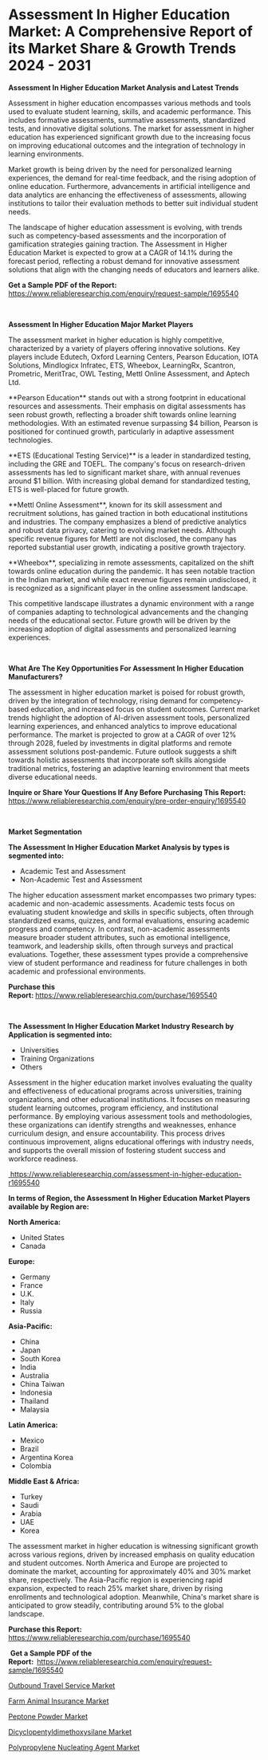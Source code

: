 <p><h1>Assessment In Higher Education Market: A Comprehensive Report of its Market Share & Growth Trends 2024 - 2031</h1></p><p><strong>Assessment In Higher Education Market Analysis and Latest Trends</strong></p>
<p><p>Assessment in higher education encompasses various methods and tools used to evaluate student learning, skills, and academic performance. This includes formative assessments, summative assessments, standardized tests, and innovative digital solutions. The market for assessment in higher education has experienced significant growth due to the increasing focus on improving educational outcomes and the integration of technology in learning environments.</p><p>Market growth is being driven by the need for personalized learning experiences, the demand for real-time feedback, and the rising adoption of online education. Furthermore, advancements in artificial intelligence and data analytics are enhancing the effectiveness of assessments, allowing institutions to tailor their evaluation methods to better suit individual student needs.</p><p>The landscape of higher education assessment is evolving, with trends such as competency-based assessments and the incorporation of gamification strategies gaining traction. The Assessment in Higher Education Market is expected to grow at a CAGR of 14.1% during the forecast period, reflecting a robust demand for innovative assessment solutions that align with the changing needs of educators and learners alike.</p></p>
<p><strong>Get a Sample PDF of the Report:&nbsp;</strong> <a href="https://www.reliableresearchiq.com/enquiry/request-sample/1695540?utm_campaign=103&utm_medium=2&utm_source=Github&utm_content=ia&utm_term=19112024&utm_id=assessment-in-higher-education">https://www.reliableresearchiq.com/enquiry/request-sample/1695540</a></p>
<p>&nbsp;</p>
<p><strong>Assessment In Higher Education Major Market Players</strong></p>
<p><p>The assessment market in higher education is highly competitive, characterized by a variety of players offering innovative solutions. Key players include Edutech, Oxford Learning Centers, Pearson Education, IOTA Solutions, Mindlogicx Infratec, ETS, Wheebox, LearningRx, Scantron, Prometric, MeritTrac, OWL Testing, Mettl Online Assessment, and Aptech Ltd.</p><p>**Pearson Education** stands out with a strong footprint in educational resources and assessments. Their emphasis on digital assessments has seen robust growth, reflecting a broader shift towards online learning methodologies. With an estimated revenue surpassing $4 billion, Pearson is positioned for continued growth, particularly in adaptive assessment technologies.</p><p>**ETS (Educational Testing Service)** is a leader in standardized testing, including the GRE and TOEFL. The company's focus on research-driven assessments has led to significant market share, with annual revenues around $1 billion. With increasing global demand for standardized testing, ETS is well-placed for future growth.</p><p>**Mettl Online Assessment**, known for its skill assessment and recruitment solutions, has gained traction in both educational institutions and industries. The company emphasizes a blend of predictive analytics and robust data privacy, catering to evolving market needs. Although specific revenue figures for Mettl are not disclosed, the company has reported substantial user growth, indicating a positive growth trajectory.</p><p>**Wheebox**, specializing in remote assessments, capitalized on the shift towards online education during the pandemic. It has seen notable traction in the Indian market, and while exact revenue figures remain undisclosed, it is recognized as a significant player in the online assessment landscape.</p><p>This competitive landscape illustrates a dynamic environment with a range of companies adapting to technological advancements and the changing needs of the educational sector. Future growth will be driven by the increasing adoption of digital assessments and personalized learning experiences.</p></p>
<p>&nbsp;</p>
<p><strong>What Are The Key Opportunities For Assessment In Higher Education Manufacturers?</strong></p>
<p><p>The assessment in higher education market is poised for robust growth, driven by the integration of technology, rising demand for competency-based education, and increased focus on student outcomes. Current market trends highlight the adoption of AI-driven assessment tools, personalized learning experiences, and enhanced analytics to improve educational performance. The market is projected to grow at a CAGR of over 12% through 2028, fueled by investments in digital platforms and remote assessment solutions post-pandemic. Future outlook suggests a shift towards holistic assessments that incorporate soft skills alongside traditional metrics, fostering an adaptive learning environment that meets diverse educational needs.</p></p>
<p><strong>Inquire or Share Your Questions If Any Before Purchasing This Report:</strong> <a href="https://www.reliableresearchiq.com/enquiry/pre-order-enquiry/1695540?utm_campaign=103&utm_medium=2&utm_source=Github&utm_content=ia&utm_term=19112024&utm_id=assessment-in-higher-education">https://www.reliableresearchiq.com/enquiry/pre-order-enquiry/1695540</a></p>
<p>&nbsp;</p>
<p><strong>Market Segmentation</strong></p>
<p><strong>The Assessment In Higher Education Market Analysis by types is segmented into:</strong></p>
<p><ul><li>Academic Test and Assessment</li><li>Non-Academic Test and Assessment</li></ul></p>
<p><p>The higher education assessment market encompasses two primary types: academic and non-academic assessments. Academic tests focus on evaluating student knowledge and skills in specific subjects, often through standardized exams, quizzes, and formal evaluations, ensuring academic progress and competency. In contrast, non-academic assessments measure broader student attributes, such as emotional intelligence, teamwork, and leadership skills, often through surveys and practical evaluations. Together, these assessment types provide a comprehensive view of student performance and readiness for future challenges in both academic and professional environments.</p></p>
<p><strong>Purchase this Report:&nbsp;</strong><a href="https://www.reliableresearchiq.com/purchase/1695540?utm_campaign=103&utm_medium=2&utm_source=Github&utm_content=ia&utm_term=19112024&utm_id=assessment-in-higher-education">https://www.reliableresearchiq.com/purchase/1695540</a></p>
<p>&nbsp;</p>
<p><strong>The Assessment In Higher Education Market Industry Research by Application is segmented into:</strong></p>
<p><ul><li>Universities</li><li>Training Organizations</li><li>Others</li></ul></p>
<p><p>Assessment in the higher education market involves evaluating the quality and effectiveness of educational programs across universities, training organizations, and other educational institutions. It focuses on measuring student learning outcomes, program efficiency, and institutional performance. By employing various assessment tools and methodologies, these organizations can identify strengths and weaknesses, enhance curriculum design, and ensure accountability. This process drives continuous improvement, aligns educational offerings with industry needs, and supports the overall mission of fostering student success and workforce readiness.</p></p>
<p><a href="https://www.reliableresearchiq.com/assessment-in-higher-education-r1695540?utm_campaign=103&utm_medium=2&utm_source=Github&utm_content=ia&utm_term=19112024&utm_id=assessment-in-higher-education">&nbsp;https://www.reliableresearchiq.com/assessment-in-higher-education-r1695540</a></p>
<p><strong>In terms of Region, the Assessment In Higher Education Market Players available by Region are:</strong></p>
<p>
    <p> <strong> North America: </strong>
        <ul>
            <li>United States</li>
            <li>Canada</li>
        </ul>
        </p> 
    <p> <strong> Europe: </strong>
        <ul>
            <li>Germany</li>
            <li>France</li>
            <li>U.K.</li>
            <li>Italy</li>
            <li>Russia</li>
        </ul>
        </p> 
    <p> <strong> Asia-Pacific: </strong>
        <ul>
            <li>China</li>
            <li>Japan</li>
            <li>South Korea</li>
            <li>India</li>
            <li>Australia</li>
            <li>China Taiwan</li>
            <li>Indonesia</li>
            <li>Thailand</li>
            <li>Malaysia</li>
        </ul>
        </p> 
    <p> <strong> Latin America: </strong>
        <ul>
            <li>Mexico</li>
            <li>Brazil</li>
            <li>Argentina Korea</li>
            <li>Colombia</li>
        </ul>
        </p> 
    <p> <strong> Middle East & Africa: </strong>
        <ul>
            <li>Turkey</li>
            <li>Saudi</li>
            <li>Arabia</li>
            <li>UAE</li>
            <li>Korea</li>
        </ul>
    </p>
    </p>
<p><p>The assessment market in higher education is witnessing significant growth across various regions, driven by increased emphasis on quality education and student outcomes. North America and Europe are projected to dominate the market, accounting for approximately 40% and 30% market share, respectively. The Asia-Pacific region is experiencing rapid expansion, expected to reach 25% market share, driven by rising enrollments and technological adoption. Meanwhile, China's market share is anticipated to grow steadily, contributing around 5% to the global landscape.</p></p>
<p><strong>Purchase this Report: </strong><a href="https://www.reliableresearchiq.com/purchase/1695540?utm_campaign=103&utm_medium=2&utm_source=Github&utm_content=ia&utm_term=19112024&utm_id=assessment-in-higher-education">https://www.reliableresearchiq.com/purchase/1695540</a></p>
<p>&nbsp;<strong>Get a Sample PDF of the Report:&nbsp;&nbsp;</strong><a href="https://www.reliableresearchiq.com/enquiry/request-sample/1695540?utm_campaign=103&utm_medium=2&utm_source=Github&utm_content=ia&utm_term=19112024&utm_id=assessment-in-higher-education">https://www.reliableresearchiq.com/enquiry/request-sample/1695540</a></p>
<p><strong></strong></p>
<p><p><a href="https://issuu.com/reportprime-2/docs/outbound-travel-service-market-size_d83d975af07ef0?utm_campaign=103&utm_medium=2&utm_source=Github&utm_content=ia&utm_term=19112024&utm_id=assessment-in-higher-education">Outbound Travel Service Market</a></p><p><a href="https://issuu.com/reportprime-2/docs/farm-animal-insurance-market-size-2_28d2b1232259d9?utm_campaign=103&utm_medium=2&utm_source=Github&utm_content=ia&utm_term=19112024&utm_id=assessment-in-higher-education">Farm Animal Insurance Market</a></p><p><a href="https://www.linkedin.com/pulse/digital-transformation-peptone-powder-industry-market-opportunities-gwobc?utm_campaign=103&utm_medium=2&utm_source=Github&utm_content=ia&utm_term=19112024&utm_id=assessment-in-higher-education">Peptone Powder Market</a></p><p><a href="https://www.linkedin.com/pulse/dicyclopentyldimethoxysilane-market-dynamics-application-types-leybc?utm_campaign=103&utm_medium=2&utm_source=Github&utm_content=ia&utm_term=19112024&utm_id=assessment-in-higher-education">Dicyclopentyldimethoxysilane Market</a></p><p><a href="https://www.linkedin.com/pulse/polypropylene-nucleating-agent-market-forecasts-trends-impact-rgkde?utm_campaign=103&utm_medium=2&utm_source=Github&utm_content=ia&utm_term=19112024&utm_id=assessment-in-higher-education">Polypropylene Nucleating Agent Market</a></p></p>